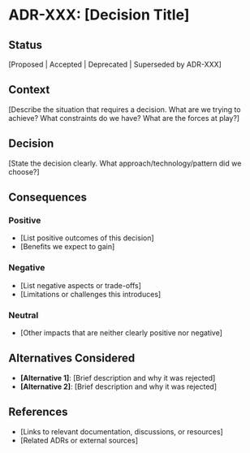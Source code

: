 # ADR-XXX: [Decision Title]

## Status

[Proposed | Accepted | Deprecated | Superseded by ADR-XXX]

## Context

[Describe the situation that requires a decision. What are we trying to achieve? What constraints do we have? What are the forces at play?]

## Decision

[State the decision clearly. What approach/technology/pattern did we choose?]

## Consequences

### Positive
- [List positive outcomes of this decision]
- [Benefits we expect to gain]

### Negative
- [List negative aspects or trade-offs]
- [Limitations or challenges this introduces]

### Neutral
- [Other impacts that are neither clearly positive nor negative]

## Alternatives Considered

- **[Alternative 1]**: [Brief description and why it was rejected]
- **[Alternative 2]**: [Brief description and why it was rejected]

## References

- [Links to relevant documentation, discussions, or resources]
- [Related ADRs or external sources]